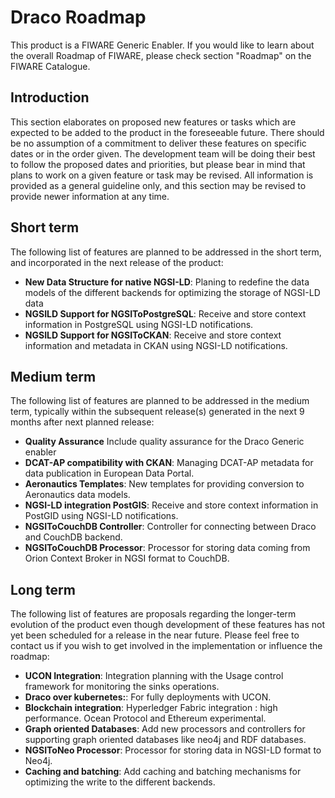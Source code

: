 # Draco Roadmap

This product is a FIWARE Generic Enabler. If you would like to learn about the overall Roadmap of FIWARE, please check
section "Roadmap" on the FIWARE Catalogue.

## Introduction

This section elaborates on proposed new features or tasks which are expected to be added to the product in the
foreseeable future. There should be no assumption of a commitment to deliver these features on specific dates or in the
order given. The development team will be doing their best to follow the proposed dates and priorities, but please bear
in mind that plans to work on a given feature or task may be revised. All information is provided as a general guideline
only, and this section may be revised to provide newer information at any time.

## Short term

The following list of features are planned to be addressed in the short term, and incorporated in the next release of
the product:

-   **New Data Structure for native NGSI-LD**: Planing to redefine the data models of the different backends for
    optimizing the storage of NGSI-LD data
-   **NGSILD Support for NGSIToPostgreSQL**:  Receive and store context information in PostgreSQL using NGSI-LD notifications. 
-   **NGSILD Support for NGSIToCKAN**:  Receive and store context information and metadata in CKAN using NGSI-LD notifications.

## Medium term

The following list of features are planned to be addressed in the medium term, typically within the subsequent
release(s) generated in the next 9 months after next planned release:

-   **Quality Assurance** Include quality assurance for the Draco Generic enabler
-   **DCAT-AP compatibility with CKAN**: Managing DCAT-AP metadata for data publication in European Data Portal.
-   **Aeronautics Templates**: New templates for providing conversion to Aeronautics data models.
-   **NGSI-LD integration PostGIS**: Receive and store context information in PostGID using NGSI-LD notifications.
-   **NGSIToCouchDB Controller**: Controller for connecting between Draco and CouchDB backend.
-   **NGSIToCouchDB Processor**: Processor for storing data coming from Orion Context Broker in NGSI format to CouchDB.

## Long term

The following list of features are proposals regarding the longer-term evolution of the product even though development
of these features has not yet been scheduled for a release in the near future. Please feel free to contact us if you
wish to get involved in the implementation or influence the roadmap:

-   **UCON Integration**:  Integration planning with the Usage control framework for monitoring the sinks operations.
-   **Draco over kubernetes:**: For fully deployments with UCON.
-   **Blockchain integration**: Hyperledger Fabric integration : high performance. Ocean Protocol and Ethereum experimental.
-   **Graph oriented Databases**: Add new processors and controllers for supporting graph oriented databases like neo4j
    and RDF databases.
-   **NGSIToNeo Processor**: Processor for storing data in NGSI-LD format to Neo4j.
-   **Caching and batching**: Add caching and batching mechanisms for optimizing the write to the different backends.
